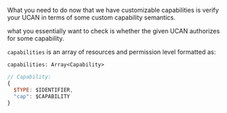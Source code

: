 What you need to do now that we have customizable capabilities is verify your UCAN in terms of some custom capability semantics.

what you essentially want to check is whether the given UCAN authorizes for some capability.


`capabilities` is an array of resources and permission level formatted as:

`capabilities: Array<Capability>`

```js
// Capability:
{
  $TYPE: $IDENTIFIER,
  "cap": $CAPABILITY
}
```
